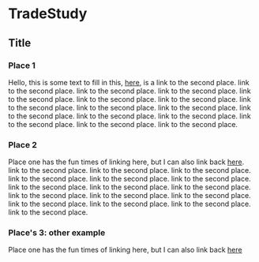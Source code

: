 # TradeStudy


## Title

### Place 1

Hello, this is some text to fill in this, [here](#place-2), is a link to the second place.
link to the second place.
link to the second place.
link to the second place.
link to the second place.
link to the second place.
link to the second place.
link to the second place.
link to the second place.
link to the second place.
link to the second place.
link to the second place.
link to the second place.
link to the second place.
link to the second place.
link to the second place.


### Place 2

Place one has the fun times of linking here, but I can also link back [here](#place-1).
link to the second place.
link to the second place.
link to the second place.
link to the second place.
link to the second place.
link to the second place.
link to the second place.
link to the second place.
link to the second place.
link to the second place.
link to the second place.
link to the second place.
link to the second place.
link to the second place.
link to the second place.
link to the second place.

### Place's 3: other example

Place one has the fun times of linking here, but I can also link back [here](#places-3-other-example)